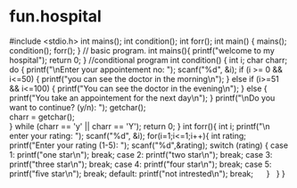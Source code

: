 # fun.hospital
#include <stdio.h>
int mains();
int condition();
int forr();
int main() {
   mains();
   condition();
   forr();
}
// basic program.
int mains(){
    printf("welcome to my hospital");
    return 0;
}
//conditional program
int condition() {
    int i;
    char charr;  
    do {
        printf("\nEnter your appointement no: ");
        scanf("%d", &i);
        if (i >= 0 && i<=50) {
            printf("you can see the doctor in the morning\n");
        }
        else if (i>=51 && i<=100) {
            printf("You can see the doctor in the evening\n");
        } 
        else {
            printf("You take an appointement for the next day\n");
        }
        printf("\nDo you want to continue? (y/n): ");
        getchar();  
        charr = getchar();  
 } while (charr == 'y' || charr == 'Y'); 
    return 0; 
}
int forr(){
    int i;
    printf("\n enter your rating: ");
    scanf("%d", &i);
    for(i=1;i<=1;i++){
    int rating;
            printf("Enter your rating (1-5): ");
            scanf("%d",&rating);
            switch (rating) {
                case 1: 
                      printf("one star\n"); 
                      break;
                case 2:
                       printf("two star\n");
                       break;
                case 3: 
                       printf("three star\n");
                       break;
                case 4:
                       printf("four star\n");
                       break;
                case 5:
                       printf("five star\n"); 
                       break;
                default: 
                        printf("not intrested\n"); 
                        break;
     }
  }
}

